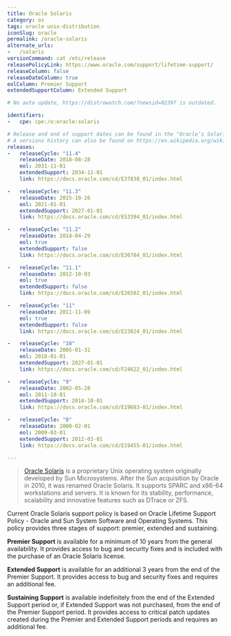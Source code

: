 ```yaml
---
title: Oracle Solaris
category: os
tags: oracle unix-distribution
iconSlug: oracle
permalink: /oracle-solaris
alternate_urls:
-   /solaris
versionCommand: cat /etc/release
releasePolicyLink: https://www.oracle.com/support/lifetime-support/
releaseColumn: false
releaseDateColumn: true
eolColumn: Premier Support
extendedSupportColumn: Extended Support

# No auto update, https://distrowatch.com/?newsid=02397 is outdated.

identifiers:
-   cpe: cpe:/o:oracle:solaris

# Release and end of support dates can be found in the "Oracle’s Solaris Releases" paragraph on https://www.oracle.com/a/ocom/docs/support/advanced-customer-support/solaris-linux-vm-lsp.pdf.
# A versions history can also be found on https://en.wikipedia.org/wiki/Oracle_Solaris#Version_history.
releases:
-   releaseCycle: "11.4"
    releaseDate: 2018-08-28
    eol: 2031-11-01
    extendedSupport: 2034-11-01
    link: https://docs.oracle.com/cd/E37838_01/index.html

-   releaseCycle: "11.3"
    releaseDate: 2015-10-26
    eol: 2021-01-01
    extendedSupport: 2027-01-01
    link: https://docs.oracle.com/cd/E53394_01/index.html

-   releaseCycle: "11.2"
    releaseDate: 2014-04-29
    eol: true
    extendedSupport: false
    link: https://docs.oracle.com/cd/E36784_01/index.html

-   releaseCycle: "11.1"
    releaseDate: 2012-10-03
    eol: true
    extendedSupport: false
    link: https://docs.oracle.com/cd/E26502_01/index.html

-   releaseCycle: "11"
    releaseDate: 2011-11-09
    eol: true
    extendedSupport: false
    link: https://docs.oracle.com/cd/E23824_01/index.html

-   releaseCycle: "10"
    releaseDate: 2005-01-31
    eol: 2018-01-01
    extendedSupport: 2027-01-01
    link: https://docs.oracle.com/cd/F24622_01/index.html

-   releaseCycle: "9"
    releaseDate: 2002-05-28
    eol: 2011-10-01
    extendedSupport: 2014-10-01
    link: https://docs.oracle.com/cd/E19683-01/index.html

-   releaseCycle: "8"
    releaseDate: 2000-02-01
    eol: 2009-03-01
    extendedSupport: 2012-03-01
    link: https://docs.oracle.com/cd/E19455-01/index.html

---
```


> [Oracle Solaris](https://www.oracle.com/solaris/) is a proprietary Unix operating system
> originally developed by Sun Microsystems. After the Sun acquisition by Oracle in 2010, it was
> renamed Oracle Solaris. It supports SPARC and x86-64 workstations and servers. It is known for
> its stability, performance, scalability and innovative features such as DTrace or ZFS.


Current Oracle Solaris support policy is based on Oracle Lifetime Support Policy - Oracle and Sun
System Software and Operating Systems. This policy provides three stages of support: premier,
extended and sustaining.

**Premier Support** is available for a minimum of 10 years from the general availability.
It provides access to bug and security fixes and is included with the purchase of an Oracle Solaris
license.

**Extended Support** is available for an additional 3 years from the end of the Premier Support.
It provides access to bug and security fixes and requires an additional fee.

**Sustaining Support** is available indefinitely from the end of the Extended Support period or,
if Extended Support was not purchased, from the end of the Premier Support period. It provides
access to critical patch updates created during the Premier and Extended Support periods and
requires an additional fee.
